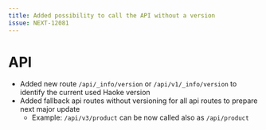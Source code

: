 ```yaml
---
title: Added possibility to call the API without a version
issue: NEXT-12081
---
```

# API

* Added new route `/api/_info/version` or `/api/v1/_info/version` to identify the current used Haoke version 
* Added fallback api routes without versioning for all api routes to prepare next major update
    * Example: `/api/v3/product` can be now called also as `/api/product`
